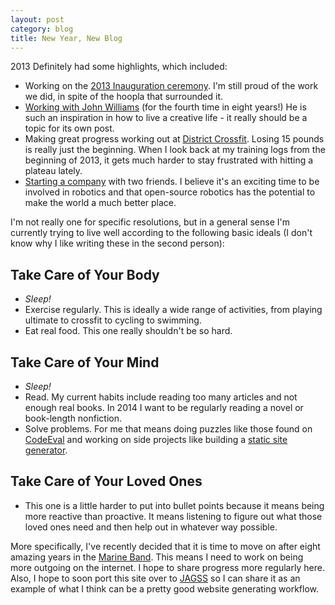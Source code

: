 ```yaml
---
layout: post
category: blog
title: New Year, New Blog
---
```

2013 Definitely had some highlights, which included:
- Working on the [2013 Inauguration ceremony](https://www.youtube.com/watch?v=1dGKVC_Xl08). I'm still proud of the work we did, in spite of the hoopla that surrounded it.
- [Working with John Williams](https://www.youtube.com/watch?v=QDHR8tex8hY) (for the fourth time in eight years!) He is such an inspiration in how to live a creative life - it really should be a topic for its own post.
- Making great progress working out at [District Crossfit](http://districtcrossfit.com/). Losing 15 pounds is really just the beginning. When I look back at my training logs from the beginning of 2013, it gets much harder to stay frustrated with hitting a plateau lately.
- [Starting a company](http://www.srtlabs.com) with two friends. I believe it's an exciting time to be involved in robotics and that open-source robotics has the potential to make the world a much better place.

I'm not really one for specific resolutions, but in a general sense I'm currently trying to live well according to the following basic ideals (I don't know why I like writing these in the second person):

Take Care of Your Body
----------------------

- *Sleep!*
- Exercise regularly. This is ideally a wide range of activities, from playing ultimate to crossfit to cycling to swimming.
- Eat real food. This one really shouldn't be so hard.

Take Care of Your Mind
----------------------

- *Sleep!*
- Read. My current habits include reading too many articles and not enough real books. In 2014 I want to be regularly reading a novel or book-length nonfiction.
- Solve problems. For me that means doing puzzles like those found on [CodeEval](https://www.codeeval.com) and working on side projects like building a [static site generator](https://github.com/esonderegger/jagss).

Take Care of Your Loved Ones
----------------------------

- This one is a little harder to put into bullet points because it means being more reactive than proactive. It means listening to figure out what those loved ones need and then help out in whatever way possible.

More specifically, I've recently decided that it is time to move on after eight amazing years in the [Marine Band](http://www.marineband.marines.mil/). This means I need to work on being more outgoing on the internet. I hope to share progress more regularly here. Also, I hope to soon port this site over to [JAGSS](https://github.com/esonderegger/jagss) so I can share it as an example of what I think can be a pretty good website generating workflow.